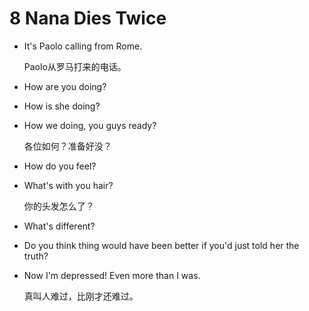 # 8 Nana Dies Twice

- It's Paolo calling from Rome.

    Paolo从罗马打来的电话。

- How are you doing?
- How is she doing?
- How we doing, you guys ready?

    各位如何？准备好没？

- How do you feel?
- What's with you hair?
    
    你的头发怎么了？

- What's different?
- Do you think thing would have been better if you'd just told her the truth?
- Now I'm depressed! Even more than I was.

    真叫人难过，比刚才还难过。
